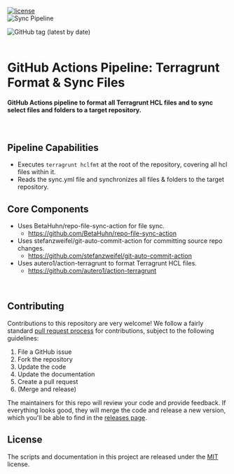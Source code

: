 [![license](https://img.shields.io/github/license/autero1/action-terragrunt)](https://github.com/autero1/action-terragrunt/blob/master/LICENSE)<br>
![Sync Pipeline](https://github.com/adamwshero/terragrunt-repo-sync/workflows/Sync%20Pipeline/badge.svg?branch=main&event=push)
<br>

![GitHub tag (latest by date)](https://img.shields.io/github/v/tag/adamwshero/terragrunt-repo-sync?color=lightgreen&label=latest%20tag%3A&style=for-the-badge)
<br>
<br>
# GitHub Actions Pipeline: Terragrunt Format & Sync Files

#### GitHub Actions pipeline to format all Terragrunt HCL files and to sync select files and folders to a target repository.
<br>

## Pipeline Capabilities
* Executes `terragrunt hclfmt` at the root of the repository, covering all hcl files within it.
* Reads the sync.yml file and synchronizes all files & folders to the target repository.

## Core Components
* Uses BetaHuhn/repo-file-sync-action for file sync.
    * https://github.com/BetaHuhn/repo-file-sync-action
* Uses stefanzweifel/git-auto-commit-action for committing source repo changes.
    * https://github.com/stefanzweifel/git-auto-commit-action
* Uses autero1/action-terragrunt to format Terragrunt HCL files.
    * https://github.com/autero1/action-terragrunt
<br>

## Contributing

Contributions to this repository are very welcome! We follow a fairly standard [pull request process](
https://help.github.com/articles/about-pull-requests/) for contributions, subject to the following guidelines:

1. File a GitHub issue
1. Fork the repository
1. Update the code
1. Update the documentation
1. Create a pull request
1. (Merge and release)

The maintainers for this repo will review your code and provide feedback. If everything looks good, they will merge the code and release a new version, which you'll be able to 
find in the [releases page](../../releases).

## License

The scripts and documentation in this project are released under the [MIT](./LICENSE) license.
